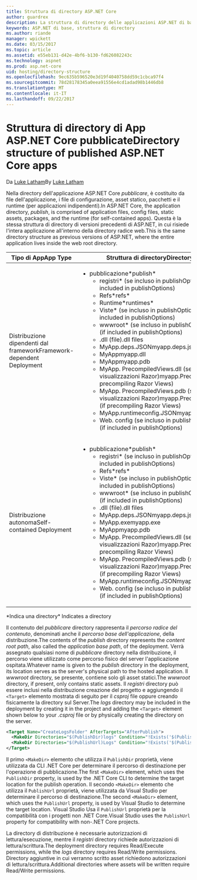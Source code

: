 ```yaml
---
title: Struttura di directory ASP.NET Core
author: guardrex
description: La struttura di directory delle applicazioni ASP.NET di base pubblicate.
keywords: ASP.NET di base, struttura di directory
ms.author: riande
manager: wpickett
ms.date: 03/15/2017
ms.topic: article
ms.assetid: e55eb131-d42e-4bf6-b130-fd626082243c
ms.technology: aspnet
ms.prod: asp.net-core
uid: hosting/directory-structure
ms.openlocfilehash: 9ec635b596520e3d19f4040758dd59c1cbca97f4
ms.sourcegitcommit: 78d28178345a0eea91556e4cd1adad98b1446db8
ms.translationtype: MT
ms.contentlocale: it-IT
ms.lasthandoff: 09/22/2017
---
```

# <a name="directory-structure-of-published-aspnet-core-apps"></a><span data-ttu-id="0ac4f-104">Struttura di directory di App ASP.NET Core pubblicate</span><span class="sxs-lookup"><span data-stu-id="0ac4f-104">Directory structure of published ASP.NET Core apps</span></span>

<span data-ttu-id="0ac4f-105">Da [Luke Latham](https://github.com/GuardRex)</span><span class="sxs-lookup"><span data-stu-id="0ac4f-105">By [Luke Latham](https://github.com/GuardRex)</span></span>

<span data-ttu-id="0ac4f-106">Nella directory dell'applicazione ASP.NET Core *pubblicare*, è costituito da file dell'applicazione, i file di configurazione, asset statico, pacchetti e il runtime (per applicazioni indipendenti).</span><span class="sxs-lookup"><span data-stu-id="0ac4f-106">In ASP.NET Core, the application directory, *publish*, is comprised of application files, config files, static assets, packages, and the runtime (for self-contained apps).</span></span> <span data-ttu-id="0ac4f-107">Questa è la stessa struttura di directory di versioni precedenti di ASP.NET, in cui risiede l'intera applicazione all'interno della directory radice web.</span><span class="sxs-lookup"><span data-stu-id="0ac4f-107">This is the same directory structure as previous versions of ASP.NET, where the entire application lives inside the web root directory.</span></span>

| <span data-ttu-id="0ac4f-108">Tipo di App</span><span class="sxs-lookup"><span data-stu-id="0ac4f-108">App Type</span></span> | <span data-ttu-id="0ac4f-109">Struttura di directory</span><span class="sxs-lookup"><span data-stu-id="0ac4f-109">Directory Structure</span></span> |
| --- | --- |
| <span data-ttu-id="0ac4f-110">Distribuzione dipendenti dal framework</span><span class="sxs-lookup"><span data-stu-id="0ac4f-110">Framework-dependent Deployment</span></span> | <ul><li><span data-ttu-id="0ac4f-111">pubblicazione\*</span><span class="sxs-lookup"><span data-stu-id="0ac4f-111">publish\*</span></span><ul><li><span data-ttu-id="0ac4f-112">registri\* (se incluso in publishOptions)</span><span class="sxs-lookup"><span data-stu-id="0ac4f-112">logs\* (if included in publishOptions)</span></span></li><li><span data-ttu-id="0ac4f-113">Refs\*</span><span class="sxs-lookup"><span data-stu-id="0ac4f-113">refs\*</span></span></li><li><span data-ttu-id="0ac4f-114">Runtime\*</span><span class="sxs-lookup"><span data-stu-id="0ac4f-114">runtimes\*</span></span></li><li><span data-ttu-id="0ac4f-115">Viste\* (se incluso in publishOptions)</span><span class="sxs-lookup"><span data-stu-id="0ac4f-115">Views\* (if included in publishOptions)</span></span></li><li><span data-ttu-id="0ac4f-116">wwwroot\* (se incluso in publishOptions)</span><span class="sxs-lookup"><span data-stu-id="0ac4f-116">wwwroot\* (if included in publishOptions)</span></span></li><li><span data-ttu-id="0ac4f-117">.dll (file)</span><span class="sxs-lookup"><span data-stu-id="0ac4f-117">.dll files</span></span></li><li><span data-ttu-id="0ac4f-118">MyApp.deps.JSON</span><span class="sxs-lookup"><span data-stu-id="0ac4f-118">myapp.deps.json</span></span></li><li><span data-ttu-id="0ac4f-119">MyApp</span><span class="sxs-lookup"><span data-stu-id="0ac4f-119">myapp.dll</span></span></li><li><span data-ttu-id="0ac4f-120">MyApp</span><span class="sxs-lookup"><span data-stu-id="0ac4f-120">myapp.pdb</span></span></li><li><span data-ttu-id="0ac4f-121">MyApp. PrecompiledViews.dll (se precompilazione visualizzazioni Razor)</span><span class="sxs-lookup"><span data-stu-id="0ac4f-121">myapp.PrecompiledViews.dll (if precompiling Razor Views)</span></span></li><li><span data-ttu-id="0ac4f-122">MyApp. PrecompiledViews.pdb (se precompilazione visualizzazioni Razor)</span><span class="sxs-lookup"><span data-stu-id="0ac4f-122">myapp.PrecompiledViews.pdb (if precompiling Razor Views)</span></span></li><li><span data-ttu-id="0ac4f-123">MyApp.runtimeconfig.JSON</span><span class="sxs-lookup"><span data-stu-id="0ac4f-123">myapp.runtimeconfig.json</span></span></li><li><span data-ttu-id="0ac4f-124">Web. config (se incluso in publishOptions)</span><span class="sxs-lookup"><span data-stu-id="0ac4f-124">web.config (if included in publishOptions)</span></span></li></ul></li></ul> |
| <span data-ttu-id="0ac4f-125">Distribuzione autonoma</span><span class="sxs-lookup"><span data-stu-id="0ac4f-125">Self-contained Deployment</span></span> | <ul><li><span data-ttu-id="0ac4f-126">pubblicazione\*</span><span class="sxs-lookup"><span data-stu-id="0ac4f-126">publish\*</span></span><ul><li><span data-ttu-id="0ac4f-127">registri\* (se incluso in publishOptions)</span><span class="sxs-lookup"><span data-stu-id="0ac4f-127">logs\* (if included in publishOptions)</span></span></li><li><span data-ttu-id="0ac4f-128">Refs\*</span><span class="sxs-lookup"><span data-stu-id="0ac4f-128">refs\*</span></span></li><li><span data-ttu-id="0ac4f-129">Viste\* (se incluso in publishOptions)</span><span class="sxs-lookup"><span data-stu-id="0ac4f-129">Views\* (if included in publishOptions)</span></span></li><li><span data-ttu-id="0ac4f-130">wwwroot\* (se incluso in publishOptions)</span><span class="sxs-lookup"><span data-stu-id="0ac4f-130">wwwroot\* (if included in publishOptions)</span></span></li><li><span data-ttu-id="0ac4f-131">.dll (file)</span><span class="sxs-lookup"><span data-stu-id="0ac4f-131">.dll files</span></span></li><li><span data-ttu-id="0ac4f-132">MyApp.deps.JSON</span><span class="sxs-lookup"><span data-stu-id="0ac4f-132">myapp.deps.json</span></span></li><li><span data-ttu-id="0ac4f-133">MyApp.exe</span><span class="sxs-lookup"><span data-stu-id="0ac4f-133">myapp.exe</span></span></li><li><span data-ttu-id="0ac4f-134">MyApp</span><span class="sxs-lookup"><span data-stu-id="0ac4f-134">myapp.pdb</span></span></li><li><span data-ttu-id="0ac4f-135">MyApp. PrecompiledViews.dll (se precompilazione visualizzazioni Razor)</span><span class="sxs-lookup"><span data-stu-id="0ac4f-135">myapp.PrecompiledViews.dll (if precompiling Razor Views)</span></span></li><li><span data-ttu-id="0ac4f-136">MyApp. PrecompiledViews.pdb (se precompilazione visualizzazioni Razor)</span><span class="sxs-lookup"><span data-stu-id="0ac4f-136">myapp.PrecompiledViews.pdb (if precompiling Razor Views)</span></span></li><li><span data-ttu-id="0ac4f-137">MyApp.runtimeconfig.JSON</span><span class="sxs-lookup"><span data-stu-id="0ac4f-137">myapp.runtimeconfig.json</span></span></li><li><span data-ttu-id="0ac4f-138">Web. config (se incluso in publishOptions)</span><span class="sxs-lookup"><span data-stu-id="0ac4f-138">web.config (if included in publishOptions)</span></span></li></ul></li></ul> |
<span data-ttu-id="0ac4f-139">\*Indica una directory</span><span class="sxs-lookup"><span data-stu-id="0ac4f-139">\* Indicates a directory</span></span>

<span data-ttu-id="0ac4f-140">Il contenuto del *pubblicare* directory rappresenta il *percorso radice del contenuto*, denominati anche il *percorso base dell'applicazione*, della distribuzione.</span><span class="sxs-lookup"><span data-stu-id="0ac4f-140">The contents of the *publish* directory represents the *content root path*, also called the *application base path*, of the deployment.</span></span> <span data-ttu-id="0ac4f-141">Verrà assegnato qualsiasi nome di *pubblicare* directory nella distribuzione, il percorso viene utilizzato come percorso fisico del server l'applicazione ospitata.</span><span class="sxs-lookup"><span data-stu-id="0ac4f-141">Whatever name is given to the *publish* directory in the deployment, its location serves as the server's physical path to the hosted application.</span></span> <span data-ttu-id="0ac4f-142">Il *wwwroot* directory, se presente, contiene solo gli asset statici.</span><span class="sxs-lookup"><span data-stu-id="0ac4f-142">The *wwwroot* directory, if present, only contains static assets.</span></span> <span data-ttu-id="0ac4f-143">Il *registri* directory può essere inclusi nella distribuzione creazione del progetto e aggiungendo il `<Target>` elemento mostrata di seguito per il *csproj* file oppure creando fisicamente la directory sul Server.</span><span class="sxs-lookup"><span data-stu-id="0ac4f-143">The *logs* directory may be included in the deployment by creating it in the project and adding the `<Target>` element shown below to your *.csproj* file or by physically creating the directory on the server.</span></span>

```xml
<Target Name="CreateLogsFolder" AfterTargets="AfterPublish">
  <MakeDir Directories="$(PublishDir)logs" Condition="!Exists('$(PublishDir)logs')" />
  <MakeDir Directories="$(PublishUrl)Logs" Condition="!Exists('$(PublishUrl)Logs')" />
</Target>
```

<span data-ttu-id="0ac4f-144">Il primo `<MakeDir>` elemento che utilizza il `PublishDir` proprietà, viene utilizzata da CLI .NET Core per determinare il percorso di destinazione per l'operazione di pubblicazione.</span><span class="sxs-lookup"><span data-stu-id="0ac4f-144">The first `<MakeDir>` element, which uses the `PublishDir` property, is used by the .NET Core CLI to determine the target location for the publish operation.</span></span> <span data-ttu-id="0ac4f-145">Il secondo `<MakeDir>` elemento che utilizza il `PublishUrl` proprietà, viene utilizzata da Visual Studio per determinare il percorso di destinazione.</span><span class="sxs-lookup"><span data-stu-id="0ac4f-145">The second `<MakeDir>` element, which uses the `PublishUrl` property, is used by Visual Studio to determine the target location.</span></span> <span data-ttu-id="0ac4f-146">Visual Studio Usa il `PublishUrl` proprietà per la compatibilità con i progetti non .NET Core.</span><span class="sxs-lookup"><span data-stu-id="0ac4f-146">Visual Studio uses the `PublishUrl` property for compatibility with non-.NET Core projects.</span></span>

<span data-ttu-id="0ac4f-147">La directory di distribuzione è necessarie autorizzazioni di lettura/esecuzione, mentre il *registri* directory richiede autorizzazioni di lettura/scrittura.</span><span class="sxs-lookup"><span data-stu-id="0ac4f-147">The deployment directory requires Read/Execute permissions, while the *logs* directory requires Read/Write permissions.</span></span> <span data-ttu-id="0ac4f-148">Directory aggiuntive in cui verranno scritto asset richiedono autorizzazioni di lettura/scrittura.</span><span class="sxs-lookup"><span data-stu-id="0ac4f-148">Additional directories where assets will be written require Read/Write permissions.</span></span>
